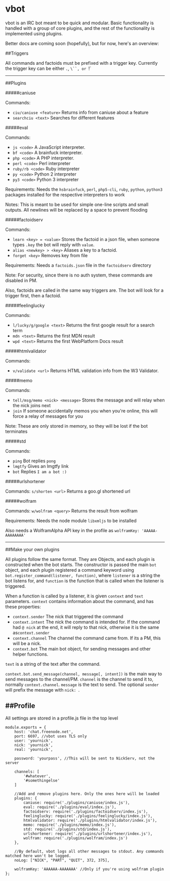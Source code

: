 vbot
========

vbot is an IRC bot meant to be quick and modular. Basic functionality is handled with a group of core plugins, and the rest of the functionality is implemented using plugins.

Better docs are coming soon (hopefully), but for now, here's an overview:

##Triggers

All commands and factoids must be prefixed with a trigger key. Currently the trigger key can be either `.`, `\``, or `!`

---

##Plugins

#####caniuse

Commands:
* `ciu/caniuse <feature>` Returns info from caniuse about a feature
* `searchciu <text>` Searches for different features

#####eval

Commands:
* `js <code>` A JavaScript interpreter.
* `bf <code>` A brainfuck interpreter.
* `php <code>` A PHP interpreter.
* `perl <code>` Perl interpreter
* `ruby/rb <code>` Ruby interpreter
* `py <code>` Python 2 interpreter
* `py3 <code>` Python 3 interpreter

Requirements:
Needs the `hsbrainfuck`, `perl`, `php5-cli`, `ruby`, `python`, `python3` packages installed for the respective interpreters to work

Notes: This is meant to be used for simple one-line scripts and small outputs. All newlines will be replaced by a space to prevent flooding

#####factoidserv

Commands:
* `learn <key> = <value>` Stores the factoid in a json file, when someone types `.key` the bot will reply with `value`.
* `alias <newkey> > <key>` Aliases a key to a factoid.
* `forget <key>` Removes key from file

Requirements:
Needs a `factoids.json` file in the `factoidserv` directory

Note: For security, since there is no auth system, these commands are disabled in PM.

Also, factoids are called in the same way triggers are. The bot will look for a trigger first, then a factoid.

#####feelinglucky

Commands:
* `l/lucky/g/google <text>` Returns the first google result for a search term
* `mdn <text>` Returns the first MDN result
* `wpd <text>` Returns the first WebPlatform Docs result

#####htmlvalidator

Commands:
* `v/validate <url>` Returns HTML validation info from the W3 Validator.

#####memo

Commands:
* `tell/msg/memo <nick> <message>` Stores the message and will relay when the nick joins next
* `join` If someone accidentally memos you when you're online, this will force a relay of messages for you

Note: These are only stored in memory, so they will be lost if the bot terminates

#####std

Commands:
* `ping` Bot replies `pong`
* `lmgtfy` Gives an lmgtfy link
* `bot` Replies `I am a bot :)`

#####urlshortener

Commands:
`s/shorten <url>` Returns a goo.gl shortened url

#####wolfram

Commands:
`w/wolfram <query>` Returns the result from wolfram

Requirements:
Needs the node module `libxmljs` to be installed

Also needs a WolframAlpha API key in the profile as `wolframKey: 'AAAAA-AAAAAAAA'`

---

##Make your own plugins

All plugins follow the same format. They are Objects, and each plugin is constructed when the bot starts. The constructor is passed the main `bot` object, and each plugin registered a command keyword using `bot.register_command(listener, function)`, where `listener` is a string the bot listens for, and `function` is the function that is called when the listener is triggered.

When a function is called by a listener, it is given `context` and `text` parameters. `context` contains information about the command, and has these properties:

* `context.sender` The nick that triggered the command
* `context.intent` The nick the command is intended for. If the command had `@ nick` at the end, it will reply to that nick, otherwise it is the same as`context.sender`
* `context.channel` The channel the command came from. If its a PM, this will be a nick.
* `context.bot` The main bot object, for sending messages and other helper functions.

`text` is a string of the text after the command.

`context.bot.send_message(channel, message[, intent])` is the main way to send messages to the channel/PM. `channel` is the channel to send it to, normally `context.channel`. `message` is the text to send. The optional `sender` will prefix the message with `nick: `.


##Profile
---

All settings are stored in a profile.js file in the top level

```
module.exports = {
	host: 'chat.freenode.net',
	port: 6697, //vbot uses TLS only
	user: 'yournick',
	nick: 'yournick',
	real: 'yournick',

	password: 'yourpass', //This will be sent to NickServ, not the server

	channels: [
		'#whatever',
        '#somethingelse'
	]

    //Add and remove plugins here. Only the ones here will be loaded
    plugins: {
        caniuse: require('./plugins/caniuse/index.js'),
        eval: require('./plugins/eval/index.js'),
        factoidserv: require('./plugins/factoidserv/index.js'),
        feelinglucky: require('./plugins/feelinglucky/index.js'),
        htmlvalidator: require('./plugins/htmlvalidator/index.js'),
        memo: require('./plugins/memo/index.js'),
        std: require('./plugins/std/index.js'),
        urlshortener: require('./plugins/urlshortener/index.js'),
        wolfram: require('./plugins/wolfram/index.js')
    },

    //By default, vbot logs all other messages to stdout. Any commands matched here won't be logged.
    noLog: ["NICK", "PART", "QUIT", 372, 375],

    wolframKey: 'AAAAAA-AAAAAAA' //Only if you're using wolfram plugin
};
```
